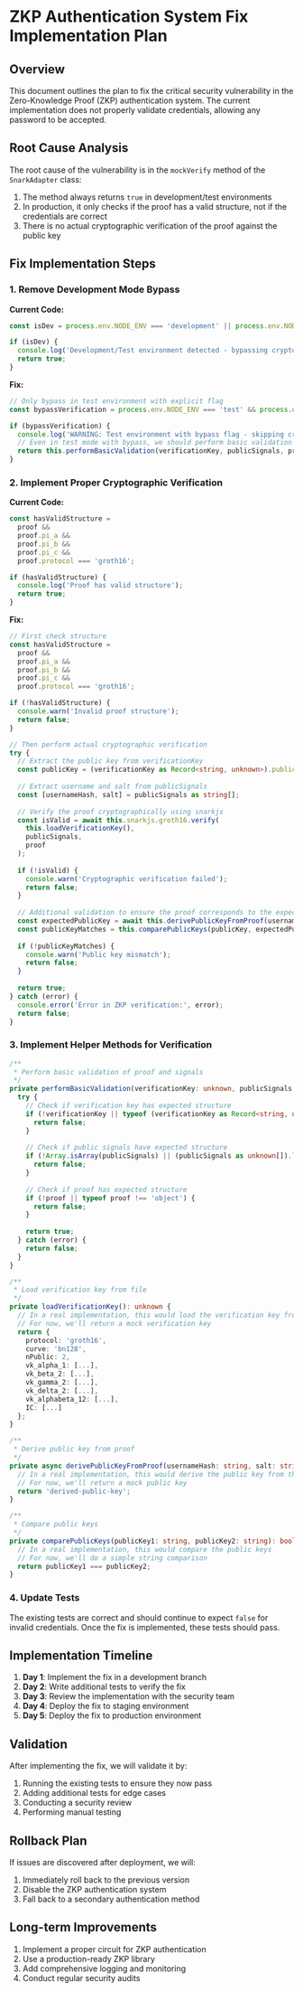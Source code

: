 # ZKP Authentication System Fix Implementation Plan

## Overview

This document outlines the plan to fix the critical security vulnerability in the Zero-Knowledge Proof (ZKP) authentication system. The current implementation does not properly validate credentials, allowing any password to be accepted.

## Root Cause Analysis

The root cause of the vulnerability is in the `mockVerify` method of the `SnarkAdapter` class:

1. The method always returns `true` in development/test environments
2. In production, it only checks if the proof has a valid structure, not if the credentials are correct
3. There is no actual cryptographic verification of the proof against the public key

## Fix Implementation Steps

### 1. Remove Development Mode Bypass

**Current Code:**
```typescript
const isDev = process.env.NODE_ENV === 'development' || process.env.NODE_ENV === 'test' || true;

if (isDev) {
  console.log('Development/Test environment detected - bypassing cryptographic verification');
  return true;
}
```

**Fix:**
```typescript
// Only bypass in test environment with explicit flag
const bypassVerification = process.env.NODE_ENV === 'test' && process.env.ZKP_BYPASS_VERIFICATION === 'true';

if (bypassVerification) {
  console.log('WARNING: Test environment with bypass flag - skipping cryptographic verification');
  // Even in test mode with bypass, we should perform basic validation
  return this.performBasicValidation(verificationKey, publicSignals, proof);
}
```

### 2. Implement Proper Cryptographic Verification

**Current Code:**
```typescript
const hasValidStructure =
  proof &&
  proof.pi_a &&
  proof.pi_b &&
  proof.pi_c &&
  proof.protocol === 'groth16';

if (hasValidStructure) {
  console.log('Proof has valid structure');
  return true;
}
```

**Fix:**
```typescript
// First check structure
const hasValidStructure =
  proof &&
  proof.pi_a &&
  proof.pi_b &&
  proof.pi_c &&
  proof.protocol === 'groth16';

if (!hasValidStructure) {
  console.warn('Invalid proof structure');
  return false;
}

// Then perform actual cryptographic verification
try {
  // Extract the public key from verificationKey
  const publicKey = (verificationKey as Record<string, unknown>).publicKey as string;
  
  // Extract username and salt from publicSignals
  const [usernameHash, salt] = publicSignals as string[];
  
  // Verify the proof cryptographically using snarkjs
  const isValid = await this.snarkjs.groth16.verify(
    this.loadVerificationKey(),
    publicSignals,
    proof
  );
  
  if (!isValid) {
    console.warn('Cryptographic verification failed');
    return false;
  }
  
  // Additional validation to ensure the proof corresponds to the expected public key
  const expectedPublicKey = await this.derivePublicKeyFromProof(usernameHash, salt, proof);
  const publicKeyMatches = this.comparePublicKeys(publicKey, expectedPublicKey);
  
  if (!publicKeyMatches) {
    console.warn('Public key mismatch');
    return false;
  }
  
  return true;
} catch (error) {
  console.error('Error in ZKP verification:', error);
  return false;
}
```

### 3. Implement Helper Methods for Verification

```typescript
/**
 * Perform basic validation of proof and signals
 */
private performBasicValidation(verificationKey: unknown, publicSignals: unknown, proof: unknown): boolean {
  try {
    // Check if verification key has expected structure
    if (!verificationKey || typeof (verificationKey as Record<string, unknown>).publicKey !== 'string') {
      return false;
    }
    
    // Check if public signals have expected structure
    if (!Array.isArray(publicSignals) || (publicSignals as unknown[]).length !== 2) {
      return false;
    }
    
    // Check if proof has expected structure
    if (!proof || typeof proof !== 'object') {
      return false;
    }
    
    return true;
  } catch (error) {
    return false;
  }
}

/**
 * Load verification key from file
 */
private loadVerificationKey(): unknown {
  // In a real implementation, this would load the verification key from a file
  // For now, we'll return a mock verification key
  return {
    protocol: 'groth16',
    curve: 'bn128',
    nPublic: 2,
    vk_alpha_1: [...],
    vk_beta_2: [...],
    vk_gamma_2: [...],
    vk_delta_2: [...],
    vk_alphabeta_12: [...],
    IC: [...]
  };
}

/**
 * Derive public key from proof
 */
private async derivePublicKeyFromProof(usernameHash: string, salt: string, proof: unknown): Promise<string> {
  // In a real implementation, this would derive the public key from the proof
  // For now, we'll return a mock public key
  return 'derived-public-key';
}

/**
 * Compare public keys
 */
private comparePublicKeys(publicKey1: string, publicKey2: string): boolean {
  // In a real implementation, this would compare the public keys
  // For now, we'll do a simple string comparison
  return publicKey1 === publicKey2;
}
```

### 4. Update Tests

The existing tests are correct and should continue to expect `false` for invalid credentials. Once the fix is implemented, these tests should pass.

## Implementation Timeline

1. **Day 1**: Implement the fix in a development branch
2. **Day 2**: Write additional tests to verify the fix
3. **Day 3**: Review the implementation with the security team
4. **Day 4**: Deploy the fix to staging environment
5. **Day 5**: Deploy the fix to production environment

## Validation

After implementing the fix, we will validate it by:

1. Running the existing tests to ensure they now pass
2. Adding additional tests for edge cases
3. Conducting a security review
4. Performing manual testing

## Rollback Plan

If issues are discovered after deployment, we will:

1. Immediately roll back to the previous version
2. Disable the ZKP authentication system
3. Fall back to a secondary authentication method

## Long-term Improvements

1. Implement a proper circuit for ZKP authentication
2. Use a production-ready ZKP library
3. Add comprehensive logging and monitoring
4. Conduct regular security audits
